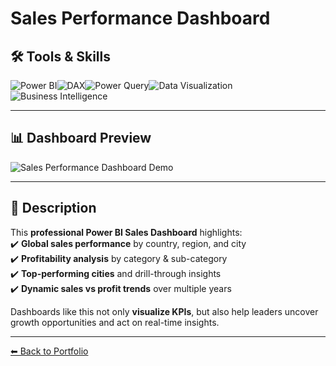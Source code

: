 # Sales Performance Dashboard  

## 🛠 Tools & Skills  
![Power BI](https://img.shields.io/badge/Power%20BI-F2C811?style=for-the-badge&logo=powerbi&logoColor=black)![DAX](https://img.shields.io/badge/DAX-0078D4?style=for-the-badge&logo=microsoft&logoColor=white)![Power Query](https://img.shields.io/badge/Power%20Query-217346?style=for-the-badge&logo=microsoft-excel&logoColor=white)![Data Visualization](https://img.shields.io/badge/Data%20Visualization-00BFFF?style=for-the-badge&logo=databricks&logoColor=white)![Business Intelligence](https://img.shields.io/badge/Business%20Intelligence-FF6F00?style=for-the-badge&logo=apache-superset&logoColor=white)  

---

## 📊 Dashboard Preview  
![Sales Performance Dashboard Demo](./images/SalesGif.gif)  

---

## 📌 Description  

This **professional Power BI Sales Dashboard** highlights:  
✔️ **Global sales performance** by country, region, and city  
✔️ **Profitability analysis** by category & sub-category  
✔️ **Top-performing cities** and drill-through insights  
✔️ **Dynamic sales vs profit trends** over multiple years  

Dashboards like this not only **visualize KPIs**, but also help leaders uncover growth opportunities and act on real-time insights.  

---

[⬅ Back to Portfolio](../README.md)  
